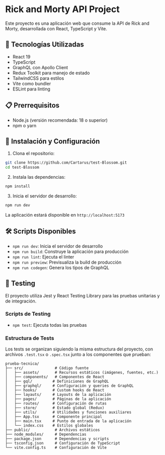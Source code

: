 # Rick and Morty API Project

Este proyecto es una aplicación web que consume la API de Rick and Morty, desarrollada con React, TypeScript y Vite.

## 🚀 Tecnologías Utilizadas

- React 19
- TypeScript
- GraphQL con Apollo Client
- Redux Toolkit para manejo de estado
- TailwindCSS para estilos
- Vite como bundler
- ESLint para linting

## 📋 Prerrequisitos

- Node.js (versión recomendada: 18 o superior)
- npm o yarn

## 🔧 Instalación y Configuración

1. Clona el repositorio:
```bash
git clone https://github.com/Cartarus/test-Blossom.git
cd test-Blossom
```

2. Instala las dependencias:
```bash
npm install
```

3. Inicia el servidor de desarrollo:
```bash
npm run dev
```

La aplicación estará disponible en `http://localhost:5173`

## 🛠️ Scripts Disponibles

- `npm run dev`: Inicia el servidor de desarrollo
- `npm run build`: Construye la aplicación para producción
- `npm run lint`: Ejecuta el linter
- `npm run preview`: Previsualiza la build de producción
- `npm run codegen`: Genera los tipos de GraphQL

## 🧪 Testing

El proyecto utiliza Jest y React Testing Library para las pruebas unitarias y de integración.

### Scripts de Testing

- `npm test`: Ejecuta todas las pruebas

### Estructura de Tests

Los tests se organizan siguiendo la misma estructura del proyecto, con archivos `.test.tsx` o `.spec.tsx` junto a los componentes que prueban:

```
prueba-tecnica/
├── src/              # Código fuente
│   ├── assets/       # Recursos estáticos (imágenes, fuentes, etc.)
│   ├── components/   # Componentes de React
│   ├── gql/         # Definiciones de GraphQL
│   ├── graphql/     # Configuración y queries de GraphQL
│   ├── hooks/       # Custom hooks de React
│   ├── layauts/     # Layouts de la aplicación
│   ├── pages/       # Páginas de la aplicación
│   ├── routes/      # Configuración de rutas
│   ├── store/       # Estado global (Redux)
│   ├── utils/       # Utilidades y funciones auxiliares
│   ├── App.tsx      # Componente principal
│   ├── main.tsx     # Punto de entrada de la aplicación
│   └── index.css    # Estilos globales
├── public/           # Archivos estáticos
├── node_modules/     # Dependencias
├── package.json      # Dependencias y scripts
├── tsconfig.json     # Configuración de TypeScript
└── vite.config.ts    # Configuración de Vite
```

